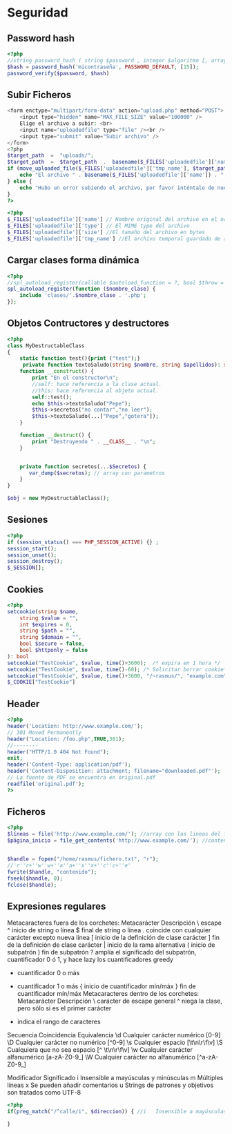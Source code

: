 
# Seguridad

## Password hash
```php
<?php
//string password_hash ( string $password , integer $algoritmo [, array $options ] )
$hash = password_hash('micontraseña', PASSWORD_DEFAULT, [15]);
password_verify($password, $hash)
```
## Subir Ficheros
``` php
<form enctype="multipart/form-data" action="upload.php" method="POST">
    <input type="hidden" name="MAX_FILE_SIZE" value="100000" />
    Elige el archivo a subir: <br>
    <input name="uploadedfile" type="file" /><br />
    <input type="submit" value="Subir archivo" />
</form>
<?php
$target_path  =  "uploads/";
$target_path  =  $target_path  .  basename($_FILES['uploadedfile']['name']);
if (move_uploaded_file($_FILES['uploadedfile']['tmp_name'], $target_path)) {
    echo "El archivo " . basename($_FILES['uploadedfile']['name']) . " se ha subido con éxito";
} else {
    echo "Hubo un error subiendo el archivo, por favor inténtalo de nuevo!";
}
?>
```
```php
<?php
$_FILES['uploadedfile']['name'] // Nombre original del archivo en el ordenador del usuario
$_FILES['uploadedfile']['type'] // El MIME type del archivo
$_FILES['uploadedfile']['size'] //El tamaño del archivo en bytes
$_FILES['uploadedfile']['tmp_name'] //El archivo temporal guardado de archivo subido
```
## Cargar clases forma dinámica
```php
<?php
//spl_autoload_register(callable $autoload_function = ?, bool $throw = true, bool $prepend = false): bool
spl_autoload_register(function ($nombre_clase) {
    include 'clases/'.$nombre_clase . '.php';
});
```

## Objetos Contructores y destructores 
```php
<?php
class MyDestructableClass
{
    static function test(){print ("test");}
     private function textoSaludo(string $nombre, string $apellidos): string {   return 'HOLA ' . $nombre . " ".$apellidos; }
    function __construct() {
        print "En el constructor\n";
        //self: hace referencia a la clase actual.
        //this: hace referencia al objeto actual.
        self::test();
        echo $this->textoSaludo("Pepe");
        $this->secretos("no contar","no leer");
        $this->textoSaludo(...["Pepe","gotera"]);
    }

    function __destruct() {
        print "Destruyendo " . __CLASS__ . "\n";
    }


    private function secretos(...$Secretos) {
       var_dump($secretos); // array con parametros
    }
}

$obj = new MyDestructableClass();
```

## Sesiones
```php
<?php
if (session_status() === PHP_SESSION_ACTIVE) {} ;
session_start();
session_unset();
session_destroy();
$_SESSION[];
```
## Cookies
``` php
<?php 
setcookie(string $name,
    string $value = "",
    int $expires = 0,
    string $path = "",
    string $domain = "",
    bool $secure = false,
    bool $httponly = false
): bool
setcookie("TestCookie", $value, time()+3600);  /* expira en 1 hora */
setcookie("TestCookie", $value, time()-60); /* Solicitar borrar cookie*/
setcookie("TestCookie", $value, time()+3600, "/~rasmus/", "example.com", 1);
$_COOKIE["TestCookie"]
```

## Header
```php
<?php
header('Location: http://www.example.com/');
// 301 Moved Permanently
header("Location: /foo.php",TRUE,301);
//--------
header("HTTP/1.0 404 Not Found");
exit;
header('Content-Type: application/pdf');
header('Content-Disposition: attachment; filename="downloaded.pdf"');
// La fuente de PDF se encuentra en original.pdf
readfile('original.pdf');
?>
```

## Ficheros
```php
<?php
$líneas = file('http://www.example.com/'); //array con las lineas del fichero
$página_inicio = file_get_contents('http://www.example.com/'); //contenido completo del fichero en una variable


$handle = fopen("/home/rasmus/fichero.txt", "r");
//'r''r+''w''w+''a''a+''x''x+''c''c+''e'
fwrite($handle, "contenido"); 
fseek($handle, 0); 
fclose($handle);
```

## Expresiones regulares

Metacaracteres fuera de los corchetes:
Metacarácter	Descripción
\	escape
^	inicio de string o línea
$	final de string o línea
.	coincide con cualquier carácter excepto nueva línea
[	inicio de la definición de clase carácter
]	fin de la definición de clase carácter
|	inicio de la rama alternativa
(	inicio de subpatrón
)	fin de subpatrón
?	amplía el significado del subpatrón, cuantificador 0 ó 1, y hace lazy los cuantificadores greedy
*	cuantificador 0 o más
+	cuantificador 1 o más
{	inicio de cuantificador mín/máx
}	fin de cuantificador mín/máx
Metacaracteres dentro de los corchetes:
Metacarácter	Descripción
\	carácter de escape general
^	niega la clase, pero sólo si es el primer carácter
-	indica el rango de caracteres

Secuencia	Coincidencia	Equivalencia
\d	Cualquier carácter numérico	[0-9]
\D	Cualquier carácter no numérico	[^0-9]
\s	Cualquier espacio	[\t\n\r\f\v]
\S	Cualquiera que no sea espacio	[^ \t\n\r\f\v]
\w	Cualquier carácter alfanumérico	[a-zA-Z0-9_]
\W	Cualquier carácter no alfanumérico	[^a-zA-Z0-9_]


Modificador	Significado
i	Insensible a mayúsculas y minúsculas
m	Múltiples líneas
x	Se pueden añadir comentarios
u	Strings de patrones y objetivos son tratados como UTF-8

```php
<?php
if(preg_match("/^calle/i", $direccion)) { //i	Insensible a mayúsculas y minúsculas

}
```